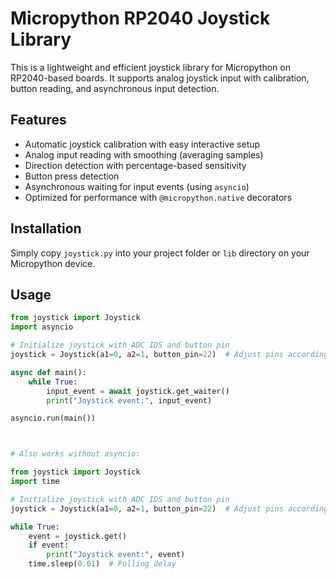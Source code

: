 # Micropython RP2040 Joystick Library

This is a lightweight and efficient joystick library for Micropython on RP2040-based boards. It supports analog joystick input with calibration, button reading, and asynchronous input detection.

## Features

- Automatic joystick calibration with easy interactive setup
- Analog input reading with smoothing (averaging samples)
- Direction detection with percentage-based sensitivity
- Button press detection
- Asynchronous waiting for input events (using `asyncio`)
- Optimized for performance with `@micropython.native` decorators

## Installation

Simply copy `joystick.py` into your project folder or `lib` directory on your Micropython device.

## Usage

```python
from joystick import Joystick
import asyncio

# Initialize joystick with ADC IDS and button pin
joystick = Joystick(a1=0, a2=1, button_pin=22)  # Adjust pins accordingly

async def main():
    while True:
        input_event = await joystick.get_waiter()
        print("Joystick event:", input_event)

asyncio.run(main())



# Also works without asyncio:

from joystick import Joystick
import time

# Initialize joystick with ADC IDS and button pin
joystick = Joystick(a1=0, a2=1, button_pin=22)  # Adjust pins accordingly

while True:
    event = joystick.get()
    if event:
        print("Joystick event:", event)
    time.sleep(0.01)  # Polling delay
